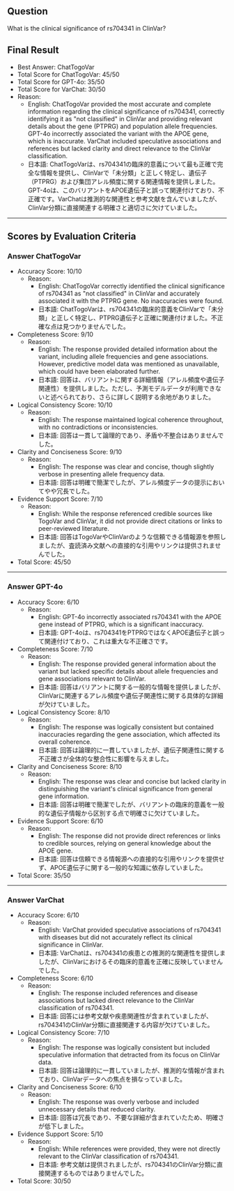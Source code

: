 ## Question

What is the clinical significance of rs704341 in ClinVar?

## Final Result

- Best Answer: ChatTogoVar
- Total Score for ChatTogoVar: 45/50
- Total Score for GPT-4o: 35/50
- Total Score for VarChat: 30/50
- Reason:
  - English: ChatTogoVar provided the most accurate and complete information regarding the clinical significance of rs704341, correctly identifying it as "not classified" in ClinVar and providing relevant details about the gene (PTPRG) and population allele frequencies. GPT-4o incorrectly associated the variant with the APOE gene, which is inaccurate. VarChat included speculative associations and references but lacked clarity and direct relevance to the ClinVar classification.
  - 日本語: ChatTogoVarは、rs704341の臨床的意義について最も正確で完全な情報を提供し、ClinVarで「未分類」と正しく特定し、遺伝子（PTPRG）および集団アレル頻度に関する関連情報を提供しました。GPT-4oは、このバリアントをAPOE遺伝子と誤って関連付けており、不正確です。VarChatは推測的な関連性と参考文献を含んでいましたが、ClinVar分類に直接関連する明確さと適切さに欠けていました。

---

## Scores by Evaluation Criteria

### Answer ChatTogoVar
- Accuracy Score: 10/10
  - Reason: 
    - English: ChatTogoVar correctly identified the clinical significance of rs704341 as "not classified" in ClinVar and accurately associated it with the PTPRG gene. No inaccuracies were found.
    - 日本語: ChatTogoVarは、rs704341の臨床的意義をClinVarで「未分類」と正しく特定し、PTPRG遺伝子と正確に関連付けました。不正確な点は見つかりませんでした。
- Completeness Score: 9/10
  - Reason: 
    - English: The response provided detailed information about the variant, including allele frequencies and gene associations. However, predictive model data was mentioned as unavailable, which could have been elaborated further.
    - 日本語: 回答は、バリアントに関する詳細情報（アレル頻度や遺伝子関連性）を提供しました。ただし、予測モデルデータが利用できないと述べられており、さらに詳しく説明する余地がありました。
- Logical Consistency Score: 10/10
  - Reason: 
    - English: The response maintained logical coherence throughout, with no contradictions or inconsistencies.
    - 日本語: 回答は一貫して論理的であり、矛盾や不整合はありませんでした。
- Clarity and Conciseness Score: 9/10
  - Reason: 
    - English: The response was clear and concise, though slightly verbose in presenting allele frequency data.
    - 日本語: 回答は明確で簡潔でしたが、アレル頻度データの提示においてやや冗長でした。
- Evidence Support Score: 7/10
  - Reason: 
    - English: While the response referenced credible sources like TogoVar and ClinVar, it did not provide direct citations or links to peer-reviewed literature.
    - 日本語: 回答はTogoVarやClinVarのような信頼できる情報源を参照しましたが、査読済み文献への直接的な引用やリンクは提供されませんでした。
- Total Score: 45/50

---

### Answer GPT-4o
- Accuracy Score: 6/10
  - Reason: 
    - English: GPT-4o incorrectly associated rs704341 with the APOE gene instead of PTPRG, which is a significant inaccuracy.
    - 日本語: GPT-4oは、rs704341をPTPRGではなくAPOE遺伝子と誤って関連付けており、これは重大な不正確さです。
- Completeness Score: 7/10
  - Reason: 
    - English: The response provided general information about the variant but lacked specific details about allele frequencies and gene associations relevant to ClinVar.
    - 日本語: 回答はバリアントに関する一般的な情報を提供しましたが、ClinVarに関連するアレル頻度や遺伝子関連性に関する具体的な詳細が欠けていました。
- Logical Consistency Score: 8/10
  - Reason: 
    - English: The response was logically consistent but contained inaccuracies regarding the gene association, which affected its overall coherence.
    - 日本語: 回答は論理的に一貫していましたが、遺伝子関連性に関する不正確さが全体的な整合性に影響を与えました。
- Clarity and Conciseness Score: 8/10
  - Reason: 
    - English: The response was clear and concise but lacked clarity in distinguishing the variant's clinical significance from general gene information.
    - 日本語: 回答は明確で簡潔でしたが、バリアントの臨床的意義を一般的な遺伝子情報から区別する点で明確さに欠けていました。
- Evidence Support Score: 6/10
  - Reason: 
    - English: The response did not provide direct references or links to credible sources, relying on general knowledge about the APOE gene.
    - 日本語: 回答は信頼できる情報源への直接的な引用やリンクを提供せず、APOE遺伝子に関する一般的な知識に依存していました。
- Total Score: 35/50

---

### Answer VarChat
- Accuracy Score: 6/10
  - Reason: 
    - English: VarChat provided speculative associations of rs704341 with diseases but did not accurately reflect its clinical significance in ClinVar.
    - 日本語: VarChatは、rs704341の疾患との推測的な関連性を提供しましたが、ClinVarにおけるその臨床的意義を正確に反映していませんでした。
- Completeness Score: 6/10
  - Reason: 
    - English: The response included references and disease associations but lacked direct relevance to the ClinVar classification of rs704341.
    - 日本語: 回答には参考文献や疾患関連性が含まれていましたが、rs704341のClinVar分類に直接関連する内容が欠けていました。
- Logical Consistency Score: 7/10
  - Reason: 
    - English: The response was logically consistent but included speculative information that detracted from its focus on ClinVar data.
    - 日本語: 回答は論理的に一貫していましたが、推測的な情報が含まれており、ClinVarデータへの焦点を損なっていました。
- Clarity and Conciseness Score: 6/10
  - Reason: 
    - English: The response was overly verbose and included unnecessary details that reduced clarity.
    - 日本語: 回答は冗長であり、不要な詳細が含まれていたため、明確さが低下しました。
- Evidence Support Score: 5/10
  - Reason: 
    - English: While references were provided, they were not directly relevant to the ClinVar classification of rs704341.
    - 日本語: 参考文献は提供されましたが、rs704341のClinVar分類に直接関連するものではありませんでした。
- Total Score: 30/50